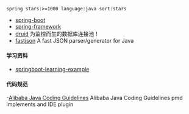 ```
spring stars:>=1000 language:java sort:stars
```

- [spring-boot](https://github.com/spring-projects/spring-boot)
- [spring-framework](https://github.com/spring-projects/spring-framework)
- [druid](https://github.com/alibaba/druid) 为监控而生的数据库连接池！
- [fastjson](https://github.com/alibaba/fastjson) A fast JSON parser/generator for Java 
#### 学习资料
- [springboot-learning-example](https://github.com/JeffLi1993/springboot-learning-example)
#### 代码规范
-[Alibaba Java Coding Guidelines](https://github.com/alibaba/p3c) Alibaba Java Coding Guidelines pmd implements and IDE plugin

